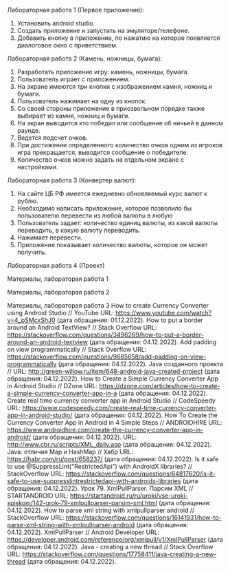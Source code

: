 Лабораторная работа 1 (Первое приложение):
1) Установить android studio.
2) Создать приложение и запустить на эмуляторе/телефоне.
3) Добавить кнопку в приложение, по нажатию на которое появляется диалоговое окно с приветствием.

Лабораторная работа 2 (Камень, ножницы, бумага):
1) Разработать приложение игру: камень, ножницы, бумага.
2) Пользователь играет с приложением.
3) На экране имеются три кнопки с изображением камня, ножниц и бумаги.
4) Пользователь нажимает на одну из кнопок.
5) Со своей стороны приложение в приозвольном порядке также выбирает из камня, ножниц и бумаги.
6) На экран выводится кто победил или сообщение об ничьей в данном раунде.
7) Ведется подсчет очков.
8) При достижении определенного количество очков одним из игроков игра прекращается, выводится сообщение о победителе.
9) Количество очков можно задать на отдельном экране с настройками.

Лабораторная работа 3 (Конвертер валют):
1) На сайте ЦБ РФ имеется ежедневно обновляемый курс валют к рублю.
2) Необходимо написать приложение, которое позволило бы пользователю перевести из любой валюты в любую
3) Пользователь задает: количество единиц валюты, из какой валюты переводить, в какую валюту переводить.
4) Нажимает перевести.
5) Приложение показывает количество валюты, которое он может получить.

Лабораторная работа 4 (Проект)

Материалы, лабораторая работа 1

Материалы, лабораторая работа 2

Материалы, лабораторая работа 3
How to create Currency Converter using Android Studio // YouTube URL: https://www.youtube.com/watch?v=4_pSMcxShJ0 (дата обращения: 01.12.2022).
How to put a border around an Android TextView? // Stack Overflow URL: https://stackoverflow.com/questions/3496269/how-to-put-a-border-around-an-android-textview (дата обращения: 04.12.2022).
Add padding on view programmatically // Stack Overflow URL: https://stackoverflow.com/questions/9685658/add-padding-on-view-programmatically (дата обращения: 04.12.2022).
Java созданного проекта // URL: http://green-willow.ru/item/648-android-java-created-project (дата обращения: 04.12.2022).
How to Create a Simple Currency Converter App in Android Studio // DZone URL: https://dzone.com/articles/how-to-create-a-simple-currency-converter-app-in-a (дата обращения: 04.12.2022).
Create real time currency converter app in Android Studio // CodeSpeedy URL: https://www.codespeedy.com/create-real-time-currency-converter-app-in-android-studio/ (дата обращения: 04.12.2022).
How To Create the Currency Converter App in Android in 4 Simple Steps // ANDROIDHIRE URL: https://www.androidhire.com/create-the-currency-converter-app-in-android/ (дата обращения: 04.12.2022).
URL: http://www.cbr.ru/scripts/XML_daily.asp (дата обращения: 04.12.2022).
Java: отличия Map и HashMap // Хабр URL: https://habr.com/ru/post/658237/ (дата обращения: 04.12.2022).
Is it safe to use @SuppressLint("RestrictedApi") with AndroidX libraries? // StackOverflow URL: https://stackoverflow.com/questions/64817620/is-it-safe-to-use-suppresslintrestrictedapi-with-androidx-libraries (дата обращения: 04.12.2022).
Урок 79. XmlPullParser. Парсим XML // STARTANDROID URL: https://startandroid.ru/ru/uroki/vse-uroki-spiskom/142-urok-79-xmlpullparser-parsim-xml.html (дата обращения: 04.12.2022).
How to parse xml string with xmlpullparser android // StackOverflow URL: https://stackoverflow.com/questions/16141931/how-to-parse-xml-string-with-xmlpullparser-android (дата обращения: 04.12.2022).
XmlPullParser // Android Developer URL: https://developer.android.com/reference/org/xmlpull/v1/XmlPullParser (дата обращения: 04.12.2022).
Java - creating a new thread // Stack Overflow URL: https://stackoverflow.com/questions/17758411/java-creating-a-new-thread (дата обращения: 04.12.2022).